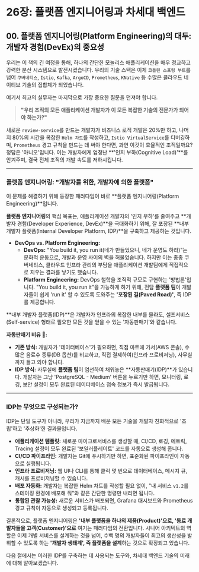 # 26장: 플랫폼 엔지니어링과 차세대 백엔드

## 00. 플랫폼 엔지니어링(Platform Engineering)의 대두: 개발자 경험(DevEx)의 중요성

우리는 이 책의 긴 여정을 통해, 하나의 간단한 모놀리스 애플리케이션을 매우 정교하고 강력한 분산 시스템으로 발전시켰습니다. 우리의 기술 스택은 이제 `코틀린 스프링 부트`를 넘어 `쿠버네티스`, `Istio`, `Kafka`, `ArgoCD`, `Prometheus`, `KNative` 등 수많은 클라우드 네이티브 기술의 집합체가 되었습니다.

여기서 최고의 실무자는 마지막으로 가장 중요한 질문을 던져야 합니다.

> **"우리 조직의 모든 애플리케이션 개발자가 이 모든 복잡한 기술의 전문가가 되어야 하는가?"**

새로운 `review-service`를 만드는 개발자가 비즈니스 로직 개발은 20%만 하고, 나머지 80%의 시간을 복잡한 `Helm 차트`를 작성하고, `Istio VirtualService`를 디버깅하며, `Prometheus` 경고 규칙을 만드는 데 써야 한다면, 과연 이것이 효율적인 조직일까요? 정답은 '아니오'입니다. 이는 개발자에게 엄청난 **'인지 부하(Cognitive Load)'**를 안겨주며, 결국 전체 조직의 개발 속도를 저하시킵니다.

---

### 플랫폼 엔지니어링: "개발자를 위한, 개발자에 의한 플랫폼"

이 문제를 해결하기 위해 등장한 패러다임이 바로 **플랫폼 엔지니어링(Platform Engineering)**입니다.

**플랫폼 엔지니어링**의 핵심 목표는, 애플리케이션 개발자의 '인지 부하'를 줄여주고 **개발자 경험(Developer Experience, DevEx)**을 극대화하기 위해, 잘 포장된 **내부 개발자 플랫폼(Internal Developer Platform, IDP)**을 구축하고 제공하는 것입니다.

* **DevOps vs. Platform Engineering:**
    * **DevOps:** "You build it, you run it(네가 만들었으니, 네가 운영도 하라)"는 문화적 운동으로, 개발과 운영 사이의 벽을 허물었습니다. 하지만 이는 종종 쿠버네티스, 클라우드 인프라 관리의 부담을 애플리케이션 개발팀에게 직접적으로 지우는 결과를 낳기도 했습니다.
    * **Platform Engineering:** DevOps 철학을 조직적 규모로 구현하는 '방법론'입니다. "You build it, you run it"을 가능하게 하기 위해, 전담 **플랫폼 팀**이 개발자들이 쉽게 'run it' 할 수 있도록 도와주는 **'포장된 길(Paved Road)'**, 즉 IDP를 제공합니다.

**내부 개발자 플랫폼(IDP)**은 개발자가 인프라의 복잡한 내부를 몰라도, 셀프서비스(Self-service) 형태로 필요한 모든 것을 얻을 수 있는 '자동판매기'와 같습니다.

**자동판매기 비유 🥤:**
* **기존 방식:** 개발자가 '데이터베이스'가 필요하면, 직접 마트에 가서(AWS 콘솔), 수많은 음료수 종류(DB 옵션)를 비교하고, 직접 결제하여(인프라 프로비저닝), 사무실까지 들고 와야 합니다.
* **IDP 방식:** 사무실에 **플랫폼 팀**이 엄선하여 채워놓은 **자동판매기(IDP)**가 있습니다. 개발자는 그냥 'PostgreSQL - Medium' 버튼을 누르기만 하면, 모니터링, 로깅, 보안 설정이 모두 완료된 데이터베이스 접속 정보가 즉시 발급됩니다.

---

### IDP는 무엇으로 구성되는가?

IDP는 단일 도구가 아니라, 우리가 지금까지 배운 모든 기술을 개발자 친화적으로 '조립'하고 '추상화'한 결과물입니다.
* **애플리케이션 템플릿:** 새로운 마이크로서비스를 생성할 때, CI/CD, 로깅, 메트릭, Tracing 설정이 모두 완료된 '보일러플레이트' 코드를 자동으로 생성해 줍니다.
* **CI/CD 파이프라인:** 개발자는 Git에 푸시하기만 하면, 표준화된 파이프라인이 자동으로 실행됩니다.
* **인프라 프로비저닝:** 웹 UI나 CLI를 통해 클릭 몇 번으로 데이터베이스, 메시지 큐, 캐시를 프로비저닝할 수 있습니다.
* **배포 자동화:** 개발자는 복잡한 Helm 차트를 작성할 필요 없이, "내 서비스 `v1.2`를 스테이징 환경에 배포해 줘"와 같은 간단한 명령만 내리면 됩니다.
* **통합된 관찰 가능성:** 새로운 서비스가 배포되면, Grafana 대시보드와 Prometheus 경고 규칙이 자동으로 생성되고 등록됩니다.

결론적으로, 플랫폼 엔지니어링은 **'내부 플랫폼을 하나의 제품(Product)'으로, '동료 개발자들을 고객(Customer)'으로** 여기는 패러다임의 전환입니다. 시니어 아키텍트의 역할은 이제 개별 서비스를 설계하는 것을 넘어, 수백 명의 개발자들이 최고의 생산성을 발휘할 수 있도록 하는 **'개발자 생태계', 즉 플랫폼을 설계**하는 것으로 확장되고 있습니다.

다음 절에서는 이러한 IDP를 구축하는 데 사용되는 도구와, 차세대 백엔드 기술의 미래에 대해 알아보겠습니다.
